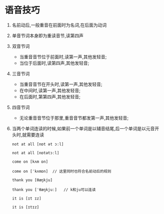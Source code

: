 # 语音技巧

1. 名前动后,一般重音在前面时为名词,在后面为动词

2. 单音节词本身即为重读音节,读第四声

3. 双音节词

   - 当重音音节位于前面时,读第一声,其他发轻音;
   - 当位于后面时,读第四声,其他发轻音;

4. 三音节词

   - 当重音音节在开头时,读第一声,其他发轻音;
   - 在中间时,读第一声,其他发轻音;
   - 在后面时,第第四声,其他发轻音;

5. 四音节词

   - 无论重音音节位于那里,重音音节都发第一声,其他发轻音;

6. 当两个单词连读的时候,如果前一个单词是以辅音结尾,后一个单词是以元音开头时,就需要连读

   ```
   not at all [nɒt ət ɔːl]

   not at all [nɒtətɔːl]

   come on [kʌm ɒn]

   come on [ˈkʌmɒn]  // 这里同时也符合名前动后的规则

   thank you [θæŋkju]

   thank you [ˈθæŋkjuː]   // k和ju可以连读

   it is [ɪt ɪz]

   it is [ɪtɪz]

   ```
